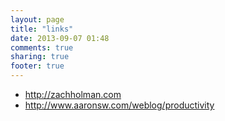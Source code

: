 ```yaml
---
layout: page
title: "links"
date: 2013-09-07 01:48
comments: true
sharing: true
footer: true
---
```


- http://zachholman.com
- http://www.aaronsw.com/weblog/productivity

